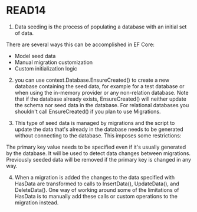 # READ14

1. Data seeding is the process of populating a database with an initial set of data.

There are several ways this can be accomplished in EF Core:

- Model seed data
- Manual migration customization
- Custom initialization logic


2.  you can use context.Database.EnsureCreated() to create a new database containing the seed data, for example for a test database or when using the in-memory provider or any non-relation database. Note that if the database already exists, EnsureCreated() will neither update the schema nor seed data in the database. For relational databases you shouldn't call EnsureCreated() if you plan to use Migrations.

3. This type of seed data is managed by migrations and the script to update the data that's already in the database needs to be generated without connecting to the database. This imposes some restrictions:

The primary key value needs to be specified even if it's usually generated by the database. It will be used to detect data changes between migrations.
Previously seeded data will be removed if the primary key is changed in any way.


4. When a migration is added the changes to the data specified with HasData are transformed to calls to InsertData(), UpdateData(), and DeleteData(). One way of working around some of the limitations of HasData is to manually add these calls or custom operations to the migration instead.



